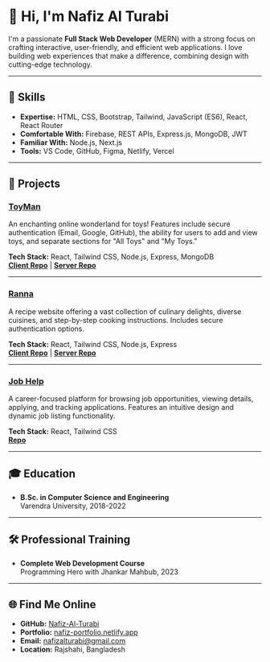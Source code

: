 # 👋 Hi, I'm Nafiz Al Turabi

I'm a passionate **Full Stack Web Developer** (MERN) with a strong focus on crafting interactive, user-friendly, and efficient web applications. I love building web experiences that make a difference, combining design with cutting-edge technology.

---

## 🚀 Skills

- **Expertise:** HTML, CSS, Bootstrap, Tailwind, JavaScript (ES6), React, React Router
- **Comfortable With:** Firebase, REST APIs, Express.js, MongoDB, JWT
- **Familiar With:** Node.js, Next.js
- **Tools:** VS Code, GitHub, Figma, Netlify, Vercel

---

## 🌟 Projects

### [ToyMan](https://toy-marketplace-7a3cc.web.app/)
An enchanting online wonderland for toys! Features include secure authentication (Email, Google, GitHub), the ability for users to add and view toys, and separate sections for "All Toys" and "My Toys."

**Tech Stack:** React, Tailwind CSS, Node.js, Express, MongoDB  
**[Client Repo](https://github.com/Nafiz-Al-Turabi/toy-marketplace-client)** | **[Server Repo](https://github.com/Nafiz-Al-Turabi/toy-marketplace-server)**

---

### [Ranna](https://chef-recipe-hunting-b7944.web.app/)
A recipe website offering a vast collection of culinary delights, diverse cuisines, and step-by-step cooking instructions. Includes secure authentication options.

**Tech Stack:** React, Tailwind CSS, Node.js, Express  
**[Client Repo](https://github.com/Nafiz-Al-Turabi/chef-recipe-hunter)** | **[Server Repo](https://github.com/Nafiz-Al-Turabi/chef-recipe-hunting-server)**

---

### [Job Help](https://fantastic-kringle-84ddf9.netlify.app/)
A career-focused platform for browsing job opportunities, viewing details, applying, and tracking applications. Features an intuitive design and dynamic job listing functionality.

**Tech Stack:** React, Tailwind CSS  
**[Repo](https://github.com/Nafiz-Al-Turabi/job-help)**

---

## 🎓 Education

- **B.Sc. in Computer Science and Engineering**  
  Varendra University, 2018-2022

---

## 🛠 Professional Training

- **Complete Web Development Course**  
  Programming Hero with Jhankar Mahbub, 2023

---

## 🌐 Find Me Online

- **GitHub:** [Nafiz-Al-Turabi](https://github.com/Nafiz-Al-Turabi)
- **Portfolio:** [nafiz-portfolio.netlify.app](https://nafiz-portfolio.netlify.app/)
- **Email:** [nafizalturabi@gmail.com](mailto:nafizalturabi@gmail.com)
- **Location:** Rajshahi, Bangladesh
